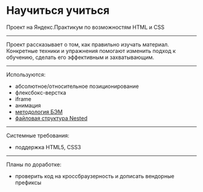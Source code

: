 # Научиться учиться

Проект на Яндекс.Практикум по возможностям HTML и CSS

****

Проект рассказывает о том, как правильно изучать материал. Конкретные техники и упражнения помогают изменить подход к обучению, сделать его эффективным и захватывающим.

****

Используются:
* абсолютное/относительное позиционирование
* флексбокс-верстка
* iframe
* анимация
* [методология БЭМ](https://ru.bem.info/)
* [файловая структура Nested](https://ru.bem.info/methodology/filestructure/#nested)

****

Системные требования:
* поддержка HTML5, CSS3

****

Планы по доработке:
* проверить код на кроссбраузерность и дописать вендорные префиксы
